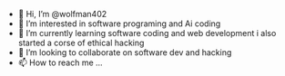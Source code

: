- 👋 Hi, I’m @wolfman402
- 👀 I’m interested in software programing and Ai coding
- 🌱 I’m currently learning software coding and web development i also started a corse of ethical hacking
- 💞️ I’m looking to collaborate on software dev and hacking
- 📫 How to reach me ...

<!---
wolfman402/wolfman402 is a ✨ special ✨ repository because its `README.md` (this file) appears on your GitHub profile.
You can click the Preview link to take a look at your changes.
--->
